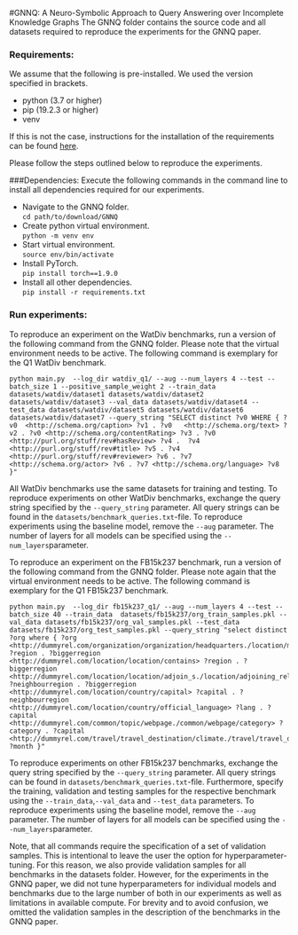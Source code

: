 #GNNQ: A Neuro-Symbolic Approach to Query Answering over Incomplete Knowledge Graphs
The GNNQ folder contains the source code and all datasets required to reproduce the experiments for the GNNQ paper.

### Requirements:
We assume that the following is pre-installed. We used the version specified in brackets.
- python (3.7 or higher)
- pip (19.2.3 or higher)
- venv

If this is not the case, instructions for the installation of the requirements can be found [here](https://packaging.python.org/en/latest/guides/installing-using-pip-and-virtual-environments/).

Please follow the steps outlined below to reproduce the experiments.

###Dependencies:
Execute the following commands in the command line to install all dependencies required for our experiments.
- Navigate to the GNNQ folder. \
```cd path/to/download/GNNQ```
- Create python virtual environment. \
```python -m venv env```
- Start virtual environment. \
```source env/bin/activate```
- Install PyTorch. \
```pip install torch==1.9.0```
- Install all other dependencies. \
```pip install -r requirements.txt```

### Run experiments:
To reproduce an experiment on the WatDiv benchmarks, run a version of the following command from the GNNQ folder. Please note that the virtual environment needs to be active. The following command is exemplary for the Q1 WatDiv benchmark. 
```
python main.py  --log_dir watdiv_q1/ --aug --num_layers 4 --test --batch_size 1 --positive_sample_weight 2 --train_data datasets/watdiv/dataset1 datasets/watdiv/dataset2 datasets/watdiv/dataset3 --val_data datasets/watdiv/dataset4 --test_data datasets/watdiv/dataset5 datasets/watdiv/dataset6 datasets/watdiv/dataset7 --query_string "SELECT distinct ?v0 WHERE { ?v0  <http://schema.org/caption> ?v1 . ?v0   <http://schema.org/text> ?v2 . ?v0 <http://schema.org/contentRating> ?v3 . ?v0   <http://purl.org/stuff/rev#hasReview> ?v4 .  ?v4 <http://purl.org/stuff/rev#title> ?v5 . ?v4  <http://purl.org/stuff/rev#reviewer> ?v6 . ?v7 <http://schema.org/actor> ?v6 . ?v7 <http://schema.org/language> ?v8  }" 
```

All WatDiv benchmarks use the same datasets for training and testing. To reproduce experiments on other WatDiv benchmarks, exchange the query string specified by the `--query_string` parameter. All query strings can be found in the `datasets/benchmark_queries.txt`-file. To reproduce experiments using the baseline model, remove the `--aug` parameter. The number of layers for all models can be specified using the `--num_layers`parameter.

To reproduce an experiment on the FB15k237 benchmark, run a version of the following command from the GNNQ folder. Please note again that the virtual environment needs to be active. The following command is exemplary for the Q1 FB15k237 benchmark.

```
python main.py  --log_dir fb15k237_q1/ --aug --num_layers 4 --test --batch_size 40 --train_data  datasets/fb15k237/org_train_samples.pkl --val_data datasets/fb15k237/org_val_samples.pkl --test_data datasets/fb15k237/org_test_samples.pkl --query_string "select distinct ?org where { ?org <http://dummyrel.com/organization/organization/headquarters./location/mailing_address/state_province_region> ?region . ?biggerregion <http://dummyrel.com/location/location/contains> ?region . ?biggerregion <http://dummyrel.com/location/location/adjoin_s./location/adjoining_relationship/adjoins> ?neighbourregion . ?biggerregion <http://dummyrel.com/location/country/capital> ?capital . ?neighbourregion <http://dummyrel.com/location/country/official_language> ?lang . ?capital <http://dummyrel.com/common/topic/webpage./common/webpage/category> ?category . ?capital <http://dummyrel.com/travel/travel_destination/climate./travel/travel_destination_monthly_climate/month> ?month }"  
```
To reproduce experiments on other FB15k237 benchmarks, exchange the query string specified by the `--query_string` parameter. All query strings can be found in `datasets/benchmark_queries.txt`-file. Furthermore, specify the training, validation and testing samples for the respective benchmark using the `--train_data`,`--val_data` and `--test_data` parameters.  To reproduce experiments using the baseline model, remove the `--aug` parameter. The number of layers for all models can be specified using the `--num_layers`parameter.

Note, that all commands require the specification of a set of validation samples. This is intentional to leave the user the option for hyperparameter-tuning. For this reason, we also provide validation samples for all benchmarks in the datasets folder. However, for the experiments in the GNNQ paper, we did not tune hyperparameters for individual models and benchmarks due to the large number of both in our experiments as well as limitations in available compute. For brevity and to avoid confusion, we omitted the validation samples in the description of the benchmarks in the GNNQ paper.